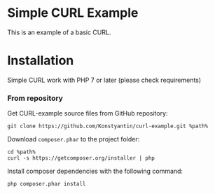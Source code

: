 Simple CURL Example
========================

This is an example of a basic CURL.

Installation
============
Simple CURL work with PHP 7 or later (please check requirements)

### From repository

Get CURL-example source files from GitHub repository:
```
git clone https://github.com/Konstyantin/curl-example.git %path%
```

Download `composer.phar` to the project folder:
```
cd %path%
curl -s https://getcomposer.org/installer | php
```

Install composer dependencies with the following command:
```
php composer.phar install
```
